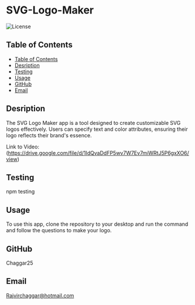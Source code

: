 # SVG-Logo-Maker

  ![License](https://img.shields.io/badge/License-MIT-blue.svg)

  ## Table of Contents

  - [Table of Contents](#table-of-contents)
  - [Desription](#desription)
  - [Testing](#testing)
  - [Usage](#usage)
  - [GitHub](#github)
  - [Email](#email)

  ## Desription

 The SVG Logo Maker app is a tool designed to create customizable SVG logos effectively. Users can specify text and color attributes, ensuring their logo reflects their brand's essence.


 Link to Video: (https://drive.google.com/file/d/1IdQvaDdFP5wv7W7Ev7miWRtJ5P6gxXO6/view)


  ## Testing

  npm testing

  ## Usage

  To use this app, clone the repository to your desktop and run the command <node server> and follow the questions to make your logo.

  ## GitHub

  Chaggar25

  ## Email

  Rajvirchaggar@hotmail.com



